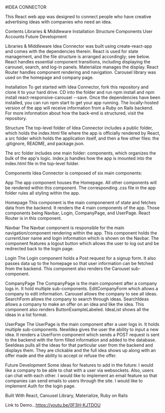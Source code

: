 #IDEA CONNECTOR

This React web app was designed to connect people who have creative advertising ideas with companies who need an idea.

Contents
Libraries & Middleware
Installation
Structure
Components
User Accounts
Future Development

Libraries & Middleware
Idea Connector was built using create-react-app and comes with the dependencies therein. React is used for state management, and the file structure is arranged accordingly; see below. React handles essential component transitions, including displaying the carousel, search, and log-in panels. Materialize manages the display. React Router handles component rendering and navigation. Carousel library was used on the homepage and company page.

Installation
To get started with Idea Connector, fork this repository and clone it to your hard drive. CD into the folder and run npm install and npm install react-responsive-carousel --save. Once the dependencies have been installed, you can run npm start to get your app running. The locally-hosted version of the app will receive information from a Ruby on Rails backend. For more information about how the back-end is structured, visit the repository. 

Structure
The top-level folder of Idea Connector includes a public folder, which holds the index.html file where the app is officially rendered by React, a src folder which holds the application itself, and then a few other files: the .gitignore, README, and package.json.

The src folder includes one main folder: components, which organizes the bulk of the app's logic.  index.js handles how the app is mounted into the index.html file in the top-level folder.

Components
Idea Connector is composed of six main components:

App
The app component houses the Homepage. All other components will be rendered within this component. The corresponding .css file in the app folder rules all styling within the app.

Homepage
This component is the main componenent of state and fetches data from the backend. It renders the 4 main components of the app.  Those components being Navbar, Login, CompanyPage, and UserPage. React Router is in this component.

Navbar
The Navbar component is responsible for the main navigation/component rendering within the app. This component holds the currentUser name and login information which is shown on the Navbar.  The component features a logout button which allows the user to log out and be redirected back to the login page.

Login 
The Login component holds a Post request for a signup form.  It also passes data up to the homepage so that user information can be fetched from the backend.  This component also renders the Carousel sub-component.

CompanyPage
The CompanyPage is the main component after a company logs in.  It hold multiple sub-components.  EditCompanyForm which allows a company to edit information.  Carousel allows the company to see all ideas.  SearchForm allows the company to search through ideas. SearchIdeas allows a company to make an offer on an idea and like the idea.  This component also renders ButtonExampleLabeled.  IdeaList shows all the ideas in a list format.

UserPage
The UserPage is the main component after a user logs in.  It holds multiple sub-components. NewIdea gives the user the ability to input a new idea.  It renders a UserForm component which sends a POST request is sent to the backend with the form filled information and added to the database.  SeeIdeas pulls all the ideas for that particular user from the backend and displays them.  They are clickable and the full idea shows up along with an offer made and the ability to accept or refuse the offer.  

Future Development
Some ideas for features to add in the future:
I would like a company to be able to chat with a user via websockets.  Also, users can chat with each other.
I would like to implement an email feature so that companies can send emails to users through the site.
I would like to implement Auth for the login page.

Built With
React,
Carousel Library,
Materialize,
Ruby on Rails

Link to Demo...https://youtu.be/0F3H-KJTDOU
